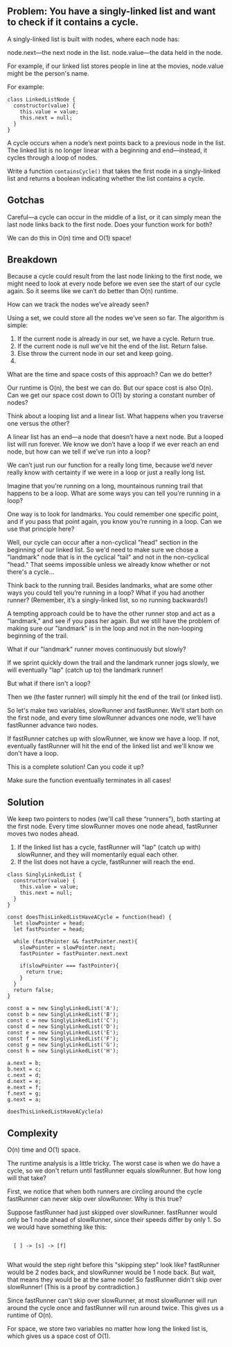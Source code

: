 ## Problem: You have a singly-linked list and want to check if it contains a cycle.

A singly-linked list is built with nodes, where each node has:

node.next—the next node in the list.
node.value—the data held in the node. 

For example, if our linked list stores people in line at the movies, node.value might be the person's name.

For example:

```
class LinkedListNode {
  constructor(value) {
    this.value = value;
    this.next = null;
  }
}
```

A cycle occurs when a node’s next points back to a previous node in the list. The linked list is no longer linear with a beginning and end—instead, it cycles through a loop of nodes.

Write a function `containsCycle()` that takes the first node in a singly-linked list and returns a boolean indicating whether the list contains a cycle.

## Gotchas
Careful—a cycle can occur in the middle of a list, or it can simply mean the last node links back to the first node. Does your function work for both?

We can do this in O(n) time and O(1) space!

## Breakdown

Because a cycle could result from the last node linking to the first node, we might need to look at every node before we even see the start of our cycle again. So it seems like we can’t do better than O(n) runtime.

How can we track the nodes we’ve already seen?

Using a set, we could store all the nodes we’ve seen so far. The algorithm is simple:

1. If the current node is already in our set, we have a cycle. Return true.
2. If the current node is null we've hit the end of the list. Return false.
3. Else throw the current node in our set and keep going.
4. 
What are the time and space costs of this approach? Can we do better?

Our runtime is O(n), the best we can do. But our space cost is also O(n). Can we get our space cost down to O(1) by storing a constant number of nodes?

Think about a looping list and a linear list. What happens when you traverse one versus the other?

A linear list has an end—a node that doesn’t have a next node. But a looped list will run forever. We know we don’t have a loop if we ever reach an end node, but how can we tell if we’ve run into a loop?

We can’t just run our function for a really long time, because we’d never really know with certainty if we were in a loop or just a really long list.

Imagine that you're running on a long, mountainous running trail that happens to be a loop. What are some ways you can tell you're running in a loop?

One way is to look for landmarks. You could remember one specific point, and if you pass that point again, you know you’re running in a loop. Can we use that principle here?

Well, our cycle can occur after a non-cyclical "head" section in the beginning of our linked list. So we'd need to make sure we chose a "landmark" node that is in the cyclical "tail" and not in the non-cyclical "head." That seems impossible unless we already know whether or not there's a cycle...

Think back to the running trail. Besides landmarks, what are some other ways you could tell you’re running in a loop? What if you had another runner? (Remember, it’s a singly-linked list, so no running backwards!)

A tempting approach could be to have the other runner stop and act as a "landmark," and see if you pass her again. But we still have the problem of making sure our "landmark" is in the loop and not in the non-looping beginning of the trail.

What if our "landmark" runner moves continuously but slowly?

If we sprint quickly down the trail and the landmark runner jogs slowly, we will eventually "lap" (catch up to) the landmark runner!

But what if there isn't a loop?

Then we (the faster runner) will simply hit the end of the trail (or linked list).

So let's make two variables, slowRunner and fastRunner. We’ll start both on the first node, and every time slowRunner advances one node, we’ll have fastRunner advance two nodes.

If fastRunner catches up with slowRunner, we know we have a loop. If not, eventually fastRunner will hit the end of the linked list and we'll know we don't have a loop.

This is a complete solution! Can you code it up?

Make sure the function eventually terminates in all cases!

## Solution

We keep two pointers to nodes (we'll call these “runners”), both starting at the first node. Every time slowRunner moves one node ahead, fastRunner moves two nodes ahead.

1. If the linked list has a cycle, fastRunner will "lap" (catch up with) slowRunner, and they will momentarily equal each other.
2. If the list does not have a cycle, fastRunner will reach the end.

```
class SinglyLinkedList {
  constructor(value) {
    this.value = value;
    this.next = null;
  }
}

const doesThisLinkedListHaveACycle = function(head) {
  let slowPointer = head;
  let fastPointer = head;

  while (fastPointer && fastPointer.next){
    slowPointer = slowPointer.next;
    fastPointer = fastPointer.next.next

    if(slowPointer === fastPointer){
      return true;
    }
  }
  return false;
}

const a = new SinglyLinkedList('A');
const b = new SinglyLinkedList('B');
const c = new SinglyLinkedList('C');
const d = new SinglyLinkedList('D');
const e = new SinglyLinkedList('E');
const f = new SinglyLinkedList('F');
const g = new SinglyLinkedList('G');
const h = new SinglyLinkedList('H');

a.next = b;
b.next = c;
c.next = d;
d.next = e;
e.next = f;
f.next = g;
g.next = a;

doesThisLinkedListHaveACycle(a)
```

## Complexity

O(n) time and O(1) space.

The runtime analysis is a little tricky. The worst case is when we do have a cycle, so we don't return until fastRunner equals slowRunner. But how long will that take?

First, we notice that when both runners are circling around the cycle fastRunner can never skip over slowRunner. Why is this true?

Suppose fastRunner had just skipped over slowRunner. fastRunner would only be 1 node ahead of slowRunner, since their speeds differ by only 1. So we would have something like this:

```

  [ ] -> [s] -> [f]
  
```
What would the step right before this "skipping step" look like? fastRunner would be 2 nodes back, and slowRunner would be 1 node back. But wait, that means they would be at the same node! So fastRunner didn't skip over slowRunner! (This is a proof by contradiction.)

Since fastRunner can't skip over slowRunner, at most slowRunner will run around the cycle once and fastRunner will run around twice. This gives us a runtime of O(n).

For space, we store two variables no matter how long the linked list is, which gives us a space cost of O(1).
